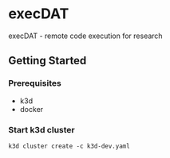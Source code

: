 # execDAT

execDAT - remote code execution for research 

## Getting Started

### Prerequisites

* k3d
* docker

### Start k3d cluster

```shell
k3d cluster create -c k3d-dev.yaml
```
